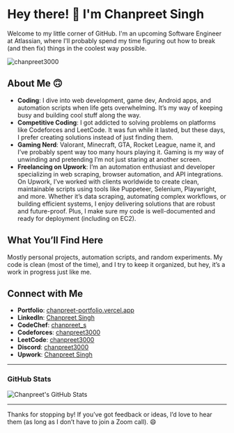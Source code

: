 # Hey there! 👋 I'm Chanpreet Singh

Welcome to my little corner of GitHub. I'm an upcoming Software Engineer at Atlassian, where I'll probably spend my time
figuring out how to break (and then fix) things in the coolest way possible.

<p align="left"> <img src="https://komarev.com/ghpvc/?username=chanpreet3000&label=Profile%20views&color=0e75b6&style=flat" alt="chanpreet3000" /> </p>

## About Me 🙃

- **Coding**: I dive into web development, game dev, Android apps, and automation scripts when life gets
  overwhelming. It’s my way of keeping busy and building cool stuff along the way.
- **Competitive Coding**:  I got addicted to solving problems on platforms like Codeforces
  and LeetCode. It was fun while it lasted, but these days, I prefer creating solutions instead of just finding them.
- **Gaming Nerd**: Valorant, Minecraft, GTA, Rocket League, name it, and I’ve probably spent way too many hours
  playing it. Gaming is my way of unwinding and pretending I’m not just staring at another screen.
- **Freelancing on Upwork**: I’m an automation enthusiast and developer specializing in web scraping, browser
  automation, and API integrations. On Upwork, I’ve worked with clients worldwide to create clean, maintainable scripts
  using tools like Puppeteer, Selenium, Playwright, and more. Whether it’s data scraping, automating complex workflows,
  or building efficient systems, I enjoy delivering solutions that are robust and future-proof. Plus, I make sure my
  code is well-documented and ready for deployment (including on EC2).

## What You’ll Find Here

Mostly personal projects, automation scripts, and random experiments. My code is clean (most of the time), and I try to
keep it organized, but hey, it’s a work in progress just like me.

## Connect with Me

- **Portfolio**: [chanpreet-portfolio.vercel.app](https://chanpreet-portfolio.vercel.app)
- **LinkedIn**: [Chanpreet Singh](https://linkedin.com/in/chanpreet3000)
- **CodeChef**: [chanpreet_s](https://www.codechef.com/users/chanpreet_s)
- **Codeforces**: [chanpreet3000](https://codeforces.com/profile/chanpreet3000)
- **LeetCode**: [chanpreet3000](https://www.leetcode.com/chanpreet3000)
- **Discord**: [chanpreet3000](https://discord.gg/chanpreet3000)
- **Upwork**: [Chanpreet Singh](https://www.upwork.com/freelancers/chanpreet3000)

---

### GitHub Stats

![Chanpreet's GitHub Stats](https://github-readme-stats.vercel.app/api?username=chanpreet3000&show_icons=true&locale=en)

---

Thanks for stopping by! If you’ve got feedback or ideas, I’d love to hear them (as long as I don’t have to join a Zoom
call). 😄
